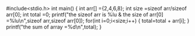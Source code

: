 #include<stdio.h>
int main()
  {
  int arr[] ={2,4,6,8};
  int size =sizeof arr/sizeof arr[0];
  int total =0;
  printf("the sizeof arr is %lu & the size of arr[0] =%lu\n",sizeof arr,sizeof arr[0]); 
    for(int i=0;i<size;i++)
    {
        total=total + arr[i];
    }
    printf("the sum of array =%d\n",total);
  }
